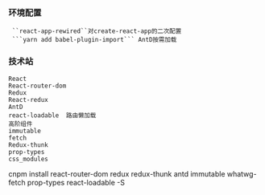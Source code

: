 ### 环境配置
     ``react-app-rewired``对create-react-app的二次配置
     ```yarn add babel-plugin-import``` AntD按需加载

### 技术站
    React
    React-router-dom
    Redux
    React-redux
    AntD
    react-loadable  路由懒加载
    高阶组件
    immutable
    fetch
    Redux-thunk
    prop-types
    css_modules


cnpm install react-router-dom redux redux-thunk antd immutable whatwg-fetch prop-types react-loadable -S